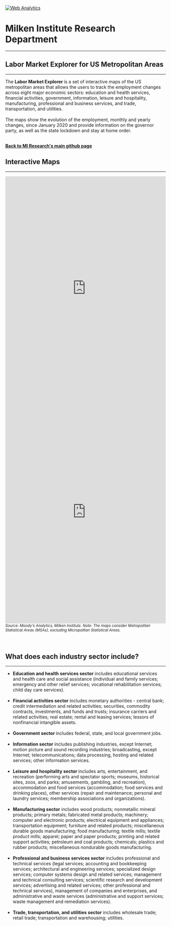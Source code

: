 <br><br>
<head>
<!-- Default Statcounter code for Labor Market Explorer
https://miresearch.github.io/Labor-Market-Explorer/ -->
<script type="text/javascript">
var sc_project=12381799; 
var sc_invisible=1; 
var sc_security="15b2090b"; 
var sc_https=1; 
</script>
<script type="text/javascript"
src="https://www.statcounter.com/counter/counter.js"
async></script>
<noscript><div class="statcounter"><a title="Web Analytics"
href="https://statcounter.com/" target="_blank"><img
class="statcounter"
src="https://c.statcounter.com/12381799/0/15b2090b/1/"
alt="Web Analytics"></a></div></noscript>
<!-- End of Statcounter Code -->
 
<meta name="twitter:title" content="Labor Market Explorer">
<meta name="twitter:image" content="https://claudelopezcom.ipage.com/claudelopez/jobs.jpg">
<meta name="twitter:card" content="summary_large_image">

<meta property="og:title" content="Labor Market Explorer">
<meta property="og:image" content="https://claudelopezcom.ipage.com/claudelopez/jobs.jpg">
<meta property="og:image:url" content="https://claudelopezcom.ipage.com/claudelopez/jobs.jpg">
<meta property="og:image:secure_url" content="https://claudelopezcom.ipage.com/claudelopez/jobs.jpg">
<meta property="og:url" content="https://miresearch.github.io/Labor-Market-Explorer/">


 </head>

<H1><b>Milken Institute Research Department </b></H1>  <Hr>
<H2><b>Labor Market Explorer for US Metropolitan Areas</b></H2>  <Hr>

The <b> Labor Market Explorer </b> is a set of interactive maps of the US metropolitan areas that allows the users to track the employment changes across eight major economic sectors:  education and health services, financial activities, government, information, leisure and hospitality, manufacturing, professional and business services, and trade, transportation, and utilities. <br><br>
The maps show the evolution of the employment, monthly and yearly changes, since January 2020 and provide information on the governor party, as well as the state lockdown and stay at home order. 


<br>
<a href=" https://miresearch.github.io/About/" target="_blank"> <b>Back to MI Research's main github page</b>  </a>


<Br>
 <H2>Interactive Maps</H2>  <Hr>
 
<iframe src="https://public.tableau.com/views/Monthly_15985845712710/MonthlyDash?:showVizHome=no&:embed=true" width="100%" height="700" frameborder="0"></iframe>
 
                                                                                           
<iframe src="https://public.tableau.com/views/Yearly_15987421809890/Dashboard1?:showVizHome=no&:embed=true" width="100%" height="700" frameborder="0"></iframe>
<small><i>Source: Moody’s Analytics; Milken Institute. Note: The maps consider Metropolitan Statistical Areas (MSAs), excluding Micropolitan Statistical Areas. </i></small>

<br>  
 <br>
 <br>
<H2>What does each industry sector include?</H2> <Hr>
<ul>
 <li><B>Education and health services sector</b> includes educational services and health care and social assistance (individual and family services; emergency and other relief services; vocational rehabilitation services; child day care services).  </li> <br>

<li><b>Financial activities sector</b> includes monetary authorities - central bank; credit intermediation and related activities; securities, commodity contracts, investments, and funds and trusts; insurance carriers and related activities; real estate; rental and leasing services; lessors of nonfinancial intangible assets. </li><br>

<li><b> Government sector </b> includes federal, state, and local government jobs.  </li><br>

<li><b>Information sector</b> includes publishing industries, except Internet; motion picture and sound recording industries; broadcasting, except Internet; telecommunications; data processing, hosting and related services; other information services. </li><br>

<li> <b>Leisure and hospitality sector </b> includes arts, entertainment, and recreation (performing arts and spectator sports; museums, historical sites, zoos, and parks; amusements, gambling, and recreation), accommodation and food services (accommodation; food services and drinking places), other services (repair and maintenance; personal and laundry services; membership associations and organizations). </li><br>

<li><b>Manufacturing sector</b> includes wood products; nonmetallic mineral products; primary metals; fabricated metal products; machinery; computer and electronic products; electrical equipment and appliances; transportation equipment; furniture and related products; miscellaneous durable goods manufacturing; food manufacturing; textile mills; textile product mills; apparel; paper and paper products; printing and related support activities; petroleum and coal products; chemicals; plastics and rubber products; miscellaneous nondurable goods manufacturing. </li><br>

<li> <b> Professional and business services sector</b> includes professional and technical services (legal services; accounting and bookkeeping services; architectural and engineering services; specialized design services; computer systems design and related services; management and technical consulting services; scientific research and development services; advertising and related services; other professional and technical services), management of companies and enterprises, and administrative and waste services (administrative and support services; waste management and remediation services). </li><br>

 <li><b> Trade, transportation, and utilities sector</b> includes wholesale trade; retail trade; transportation and warehousing; utilities. </li><br>

 
 <br>
<Bh>



